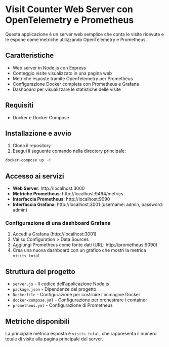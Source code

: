 # Visit Counter Web Server con OpenTelemetry e Prometheus

Questa applicazione è un server web semplice che conta le visite ricevute e le espone come metriche utilizzando OpenTelemetry e Prometheus.

## Caratteristiche

- Web server in Node.js con Express
- Conteggio visite visualizzato in una pagina web
- Metriche esposte tramite OpenTelemetry per Prometheus
- Configurazione Docker completa con Prometheus e Grafana
- Dashboard per visualizzare le statistiche delle visite

## Requisiti

- Docker e Docker Compose

## Installazione e avvio

1. Clona il repository
2. Esegui il seguente comando nella directory principale:

```bash
docker-compose up -d
```

## Accesso ai servizi

- **Web Server**: http://localhost:3000
- **Metriche Prometheus**: http://localhost:9464/metrics
- **Interfaccia Prometheus**: http://localhost:9090
- **Interfaccia Grafana**: http://localhost:3001 (username: admin, password: admin)

### Configurazione di una dashboard Grafana

1. Accedi a Grafana (http://localhost:3001)
2. Vai su Configuration > Data Sources
3. Aggiungi Prometheus come fonte dati (URL: http://prometheus:9090)
4. Crea una nuova dashboard con un grafico che mostri la metrica `visits_total`

## Struttura del progetto

- `server.js` - Il codice dell'applicazione Node.js
- `package.json` - Dipendenze del progetto
- `Dockerfile` - Configurazione per costruire l'immagine Docker
- `docker-compose.yml` - Configurazione per orchestrare i container
- `prometheus.yml` - Configurazione di Prometheus

## Metriche disponibili

La principale metrica esposta è `visits_total`, che rappresenta il numero totale di visite alla pagina principale del server.